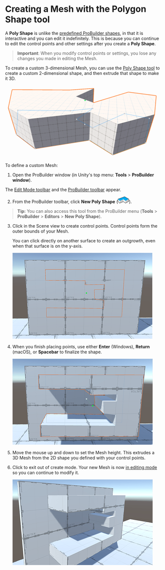 # Creating a Mesh with the Polygon Shape tool

A **Poly Shape** is unlike the [predefined ProBuilder shapes](shape-tool.md), in that it is interactive and you can edit it indefinitely. This is because you can continue to edit the control points and other settings after you create a **Poly Shape**.  

> **Important**: When you modify control points or settings, you lose any changes you made in editing the Mesh.

To create a custom 3-dimensional Mesh, you can use the [Poly Shape tool](polyshape.md) to create a custom 2-dimensional shape, and then extrude that shape to make it 3D. 

![Polygon Shape](images/PolyShape_HeaderImage.png)

To define a custom Mesh:

1. Open the ProBuilder window (in Unity's top menu: **Tools** > **ProBuilder window**).

  The [Edit Mode toolbar](edit-mode-toolbar.md) and the [ProBuilder toolbar](toolbar.md) appear.

2. From the ProBuilder toolbar, click **New Poly Shape** (![Poly Shape Icon](images/icons/NewPolyShape.png)). 

  > **Tip:** You can also access this tool from the ProBuilder menu (**Tools** > **ProBuilder** > **Editors** > **New Poly Shape**).

3. Click in the Scene view to create control points. Control points form the outer bounds of your Mesh.

	You can click directly on another surface to create an outgrowth, even when that surface is on the y-axis. 

	![Making a 2D shape on the wall](images/PolyShape_Draw1.png)

4. When you finish placing points, use either **Enter** (Windows), **Return** (macOS), or **Spacebar** to finalize the shape.

	![Extruding the 2D shape into a 3D Mesh](images/PolyShape_Draw2.png)

5. Move the mouse up and down to set the Mesh height. This extrudes a 3D Mesh from the 2D shape you defined with your control points.

6. Click to exit out of create mode. Your new Mesh is now [in editing mode](polyshape.md) so you can continue to modify it.

	![Finished Poly Shape](images/PolyShape_Draw3.png)

